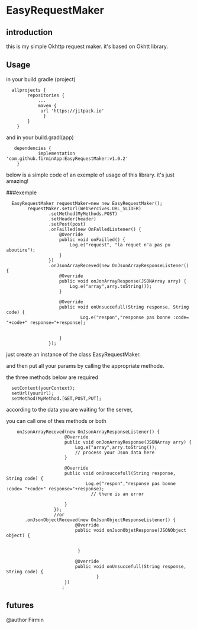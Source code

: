 # EasyRequestMaker
## introduction
this is my simple Okhttp request maker.
it's based on Okhtt library.

## Usage

in your build.gradle (project)

      allprojects {
      		repositories {
      			...
      			maven {
      			 url 'https://jitpack.io'
      			  }
      		}
      	}

and in your build.gradl(app)

       dependencies {
       	        implementation 'com.github.firminApp:EasyRequestMaker:v1.0.2'
       	}
below is a simple code of an exemple of usage of this library. it's just amazing!
  
  ###exemple
  
      EasyRequestMaker requestMaker=new new EasyRequestMaker();
            requestMaker.setUrl(WebSercives.URL_SLIDER)
                    .setMethod(MyMethods.POST)
                    .setHeader(header)
                    .setPost(post)
                    .onFailled(new OnFalledListener() {
                        @Override
                        public void onFailled() {
                            Log.e("request", "la requet n'a pas pu aboutire");
                        }
                    })
                    .onJsonArrayReceved(new OnJsonArrayResponseListener() {
                        @Override
                        public void onJonArrayResponse(JSONArray arry) {
                            Log.e("array",arry.toString());
                        }
    
                        @Override
                        public void onUnsuccefull(String response, String code) {
                                Log.e("respon","response pas bonne :code= "+code+" response="+response);
    
    
                        }
                    });
                    

just create an instance of the class EasyRequestMaker.

and then put all your params by calling the appropriate methode.

the three methods below are required 

      setContext(yourContext);
      setUrl(yourUrl);
      setMethod(MyMethod.[GET,POST,PUT];

according to the data you are waiting for the server,

you can call one of thes methods or both

        onJsonArrayReceved(new OnJsonArrayResponseListener() {
                          @Override
                          public void onJonArrayResponse(JSONArray arry) {
                              Log.e("array",arry.toString());
                              // process your Json data here
                          }
      
                          @Override
                          public void onUnsuccefull(String response, String code) {
                                  Log.e("respon","response pas bonne :code= "+code+" response="+response);
                                    // there is an error
      
                          }
                      });
                      //or
           .onJsonObjectReceved(new OnJsonObjectResponseListener() {
                              @Override
                              public void onJsonObjetResponse(JSONObject object) {
                                  
          
                               }
          
                              @Override
                              public void onUnsuccefull(String response, String code) {
                                      }
                          })
                         ;
 
 ## futures
 
  
  
@author Firmin

